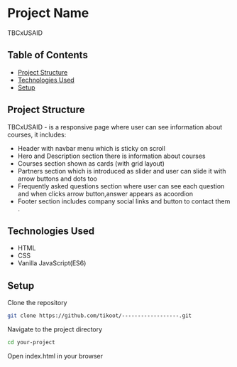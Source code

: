 # Project Name

TBCxUSAID

## Table of Contents

- [Project Structure](#project-structure)
- [Technologies Used](#technologies-used)
- [Setup](#setup)

## Project Structure

TBCxUSAID - is a responsive page where user can see information about courses, it includes:

- Header with navbar menu which is sticky on scroll
- Hero and Description section there is information about courses
- Courses section shown as cards (with grid layout)
- Partners section which is introduced as slider and user can slide it with arrow buttons and dots too
- Frequently asked questions section where user can see each question and when clicks arrow button,answer appears as acoordion
- Footer section includes company social links and button to contact them
  .

## Technologies Used

- HTML
- CSS
- Vanilla JavaScript(ES6)

## Setup

Clone the repository

```sh
git clone https://github.com/tikoot/------------------.git
```

Navigate to the project directory

```sh
cd your-project
```

Open index.html in your browser
